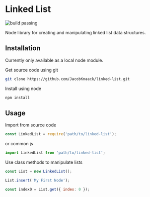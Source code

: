# Linked List

![build passing](https://travis-ci.com/JacobKnaack/linked-list.svg?branch=master)

Node library for creating and manipulating linked list data structures.

## Installation

Currently only available as a local node module.

Get source code using git

```bash
git clone https://github.com/JacobKnaack/linked-list.git
```

Install using node

```bash
npm install
```

## Usage

Import from source code

```js
const LinkedList = require('path/to/linked-list');
```
or common js
```js
import LinkedList from 'path/to/linked-list';
```

Use class methods to manipulate lists

```js
const List = new LinkedList();

List.insert('My First Node');

const index0 = List.get({ index: 0 });

```